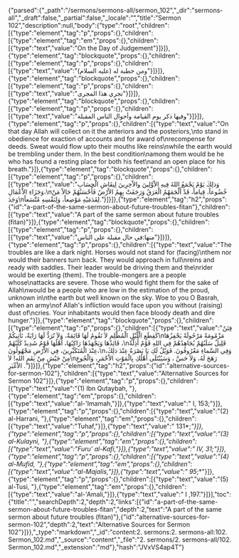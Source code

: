 {"parsed":{"_path":"/sermons/sermons-all/sermon_102","_dir":"sermons-all","_draft":false,"_partial":false,"_locale":"","title":"Sermon 102","description":null,"body":{"type":"root","children":[{"type":"element","tag":"p","props":{},"children":[{"type":"element","tag":"em","props":{},"children":[{"type":"text","value":"On the Day of Judgement"}]}]},{"type":"element","tag":"blockquote","props":{},"children":[{"type":"element","tag":"p","props":{},"children":[{"type":"text","value":"ومن خطبة له (عليه السلام)"}]}]},{"type":"element","tag":"blockquote","props":{},"children":[{"type":"element","tag":"p","props":{},"children":[{"type":"text","value":"تجري هذا المجرى"}]}]},{"type":"element","tag":"blockquote","props":{},"children":[{"type":"element","tag":"p","props":{},"children":[{"type":"text","value":"وفيها ذكر يوم القيامة وأحوال الناس المقبلة"}]}]},{"type":"element","tag":"p","props":{},"children":[{"type":"text","value":"On that day Allah will collect on it the anteriors and the posteriors,\nto stand in obedience for exaction of accounts and for award of\nrecompense for deeds. Sweat would flow upto their mouths like reins\nwhile the earth would be trembling under them. In the best condition\namong them would be he who has found a resting place for both his feet\nand an open place for his breath."}]},{"type":"element","tag":"blockquote","props":{},"children":[{"type":"element","tag":"p","props":{},"children":[{"type":"text","value":"وَذلِكَ يَوْمٌ يَجْمَعُ اللهُ فِيهِ الاْوَّلِينَ والاْخِرِينَ لِنِقَاشِ الْحِسَابِ وَجَزَاءِ الاْعْمَالِ،\nخُضُوعاً، قِياماً، قَدْ أَلْجَمَهُمُ الْعَرَقُ وَرَجَفَتْ بِهِمُ الاْرْضُ فَأَحْسَنُهُمْ حَالاً مَنْ وَجَدَ\nلِقَدَمَيْهِ مَوْضِعاً، وَلِنَفْسِهِ مُتَّسَعاً."}]}]},{"type":"element","tag":"h2","props":{"id":"a-part-of-the-same-sermon-about-future-troubles-fitan"},"children":[{"type":"text","value":"A part of the same sermon about future troubles (fitan)"}]},{"type":"element","tag":"blockquote","props":{},"children":[{"type":"element","tag":"p","props":{},"children":[{"type":"text","value":"منها:في حال مقبلة على الناس"}]}]},{"type":"element","tag":"p","props":{},"children":[{"type":"text","value":"The troubles are like a dark night. Horses would not stand for (facing)\nthem nor would their banners turn back. They would approach in full\nreins and ready with saddles. Their leader would be driving them and the\nrider would be exerting (them). The trouble-mongers are a people whose\nattacks are severe. Those who would fight them for the sake of Allah\nwould be a people who are low in the estimation of the proud, unknown in\nthe earth but well known on the sky. Woe to you O Basrah, when an army\nof Allah's infliction would face upon you without (raising) dust of\ncries. Your inhabitants would then face bloody death and dire hunger."}]},{"type":"element","tag":"blockquote","props":{},"children":[{"type":"element","tag":"p","props":{},"children":[{"type":"text","value":"فِتَنٌ كَقِطَعِ الْلَّيْلِ الْمُظْلِمِ لاَ تَقُومُ لَهَا قَائِمَةٌ، وَلاَ تُرَدُّ لَهَا رَايَةٌ، تَأْتِيكُمْ\nمَزْمُومَةً مَرْحُولَةً يَحْفِزُهَا قَائِدُهَا وَيَجْهَدُهَا رَاكِبُهَا، أَهْلُهَا قَوْمٌ شَدِيدٌ كَلَبُهُمْ ،\nقَلِيلٌ سَلَبُهُمْ يُجَاهِدُهُمْ فِي اللهِ قَوْمٌ أَذِلَّةٌ عِنْدَ الْمُتَكَبِّرِينَ، فِي الاْرْضِ مَجْهُولُونَ،\nوَفِي السَّماءِ مَعْرُوفُونَ. فَوَيْلٌ لَكِ يَا بَصْرَةُ عِنْدَ ذلِكَ، مِنْ جَيْشٍ مِنْ نِقَمِ الله! لاَ\nرَهَجَ لَهُ، وَلاَ حَسَّ ، وَسَيُبْتَلَى أَهْلُكِ بِالْمَوْتِ الاْحْمَرِ، وَالْجُوعِ الاْغْبَرِ ."}]}]},{"type":"element","tag":"h2","props":{"id":"alternative-sources-for-sermon-102"},"children":[{"type":"text","value":"Alternative Sources for Sermon 102"}]},{"type":"element","tag":"p","props":{},"children":[{"type":"text","value":"(1) Ibn Qutaybah, "},{"type":"element","tag":"em","props":{},"children":[{"type":"text","value":"al-'Imamah,"}]},{"type":"text","value":" I, 153;"}]},{"type":"element","tag":"p","props":{},"children":[{"type":"text","value":"(2) al-Harrani, "},{"type":"element","tag":"em","props":{},"children":[{"type":"text","value":"Tuhaf,"}]},{"type":"text","value":" 131*;*"}]},{"type":"element","tag":"p","props":{},"children":[{"type":"text","value":"(3) al-Kulayni, "},{"type":"element","tag":"em","props":{},"children":[{"type":"text","value":"Furu' al-Kafi,"}]},{"type":"text","value":" IV, 31;"}]},{"type":"element","tag":"p","props":{},"children":[{"type":"text","value":"(4) al-Mufid, "},{"type":"element","tag":"em","props":{},"children":[{"type":"text","value":"al-Majalis,"}]},{"type":"text","value":" 95*;*"}]},{"type":"element","tag":"p","props":{},"children":[{"type":"text","value":"(5) al-Tusi, "},{"type":"element","tag":"em","props":{},"children":[{"type":"text","value":"al-'Amali,"}]},{"type":"text","value":" I ,197."}]}],"toc":{"title":"","searchDepth":2,"depth":2,"links":[{"id":"a-part-of-the-same-sermon-about-future-troubles-fitan","depth":2,"text":"A part of the same sermon about future troubles (fitan)"},{"id":"alternative-sources-for-sermon-102","depth":2,"text":"Alternative Sources for Sermon 102"}]}},"_type":"markdown","_id":"content:2. sermons:2. sermons-all:102. Sermon_102.md","_source":"content","_file":"2. sermons/2. sermons-all/102. Sermon_102.md","_extension":"md"},"hash":"JVxVS4ap4T"}